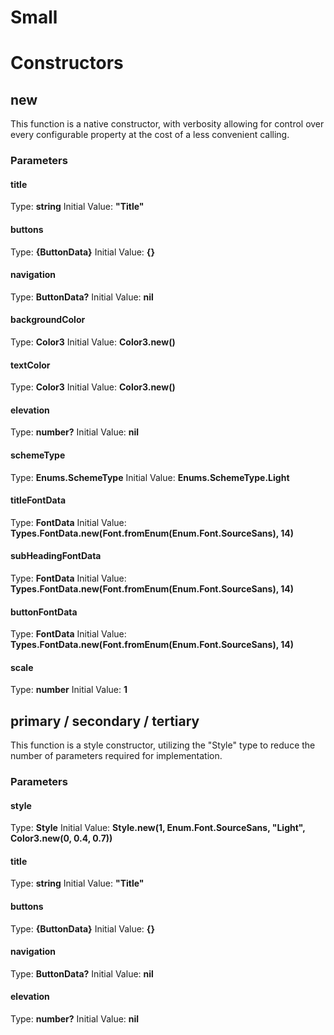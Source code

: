 # Small


# Constructors


## new
This function is a native constructor, with verbosity allowing for control over every configurable property at the cost of a less convenient calling.

### Parameters
#### title
Type: **string**
Initial Value: **"Title"**

#### buttons
Type: **{ButtonData}**
Initial Value: **{}**

#### navigation
Type: **ButtonData?**
Initial Value: **nil**

#### backgroundColor
Type: **Color3**
Initial Value: **Color3.new()**

#### textColor
Type: **Color3**
Initial Value: **Color3.new()**

#### elevation
Type: **number?**
Initial Value: **nil**

#### schemeType
Type: **Enums.SchemeType**
Initial Value: **Enums.SchemeType.Light**

#### titleFontData
Type: **FontData**
Initial Value: **Types.FontData.new(Font.fromEnum(Enum.Font.SourceSans), 14)**

#### subHeadingFontData
Type: **FontData**
Initial Value: **Types.FontData.new(Font.fromEnum(Enum.Font.SourceSans), 14)**

#### buttonFontData
Type: **FontData**
Initial Value: **Types.FontData.new(Font.fromEnum(Enum.Font.SourceSans), 14)**

#### scale
Type: **number**
Initial Value: **1**


## primary / secondary / tertiary
This function is a style constructor, utilizing the "Style" type to reduce the number of parameters required for implementation.

### Parameters
#### style
Type: **Style**
Initial Value: **Style.new(1, Enum.Font.SourceSans, "Light", Color3.new(0, 0.4, 0.7))**

#### title
Type: **string**
Initial Value: **"Title"**

#### buttons
Type: **{ButtonData}**
Initial Value: **{}**

#### navigation
Type: **ButtonData?**
Initial Value: **nil**

#### elevation
Type: **number?**
Initial Value: **nil**

